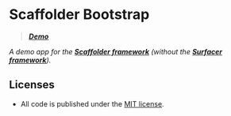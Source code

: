 # Scaffolder Bootstrap

> _**[Demo](https://snoringcatgames.github.io/scaffolder-bootstrap)**_

_A demo app for the **[Scaffolder framework](https://github.com/snoringcatgames/scaffolder)** (without the **[Surfacer framework](https://github.com/snoringcatgames/surfacer)**)._

## Licenses

-   All code is published under the [MIT license](LICENSE).
